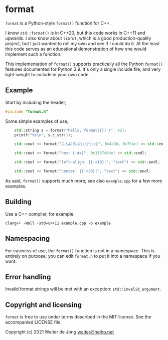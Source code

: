 format
======

`format` is a Python-style `format()` function for C++.

I know `std::format()` is in C++20, but this code works in C++11 and upwards.
I also know about `libfmt`, which is a good production-quality project,
but I just wanted to roll my own and see if I could do it. At the least
this code serves as an educational demonstration of how one would implement
such a function. 

This implementation of `format()` supports practically all the Python
`format()` features documented for Python 3.9.
It's only a single include file, and very light-weight to include
in your own code.


Example
-------
Start by including the header;

```cpp
#include "format.h"
```

Some simple examples of use;

```cpp
    std::string s = format("hello, format({}) !", 42);
    printf("%s\n", s.c_str());

    std::cout << format("こんにちは{:c}{:c}", 0x4e16, 0x754c) << std::endl;

    std::cout << format("hex: {:#x}", 0x1337c0de) << std::endl;

    std::cout << format("left-align: |{:<10}|", "text") << std::endl;

    std::cout << format("center: |{:<30}|", "text") << std::endl;
```

As said, `format()` supports much more;
see also `example.cpp` for a few more examples.


Building
--------
Use a C++ compiler, for example:

    clang++ -Wall -std=c++11 example.cpp -o example


Namespacing
-----------
For easiness of use, the `format()` function is not in a namespace.
This is entirely on purpose; you can edit `format.h` to put it into
a namespace if you want.


Error handling
--------------
Invalid format strings will be met with an exception: `std::invalid_argument`.


Copyright and licensing
-----------------------
`format` is free to use under terms described in the MIT license.
See the accompanied LICENSE file.


Copyright (c) 2021 Walter de Jong <walter@heiho.net>
